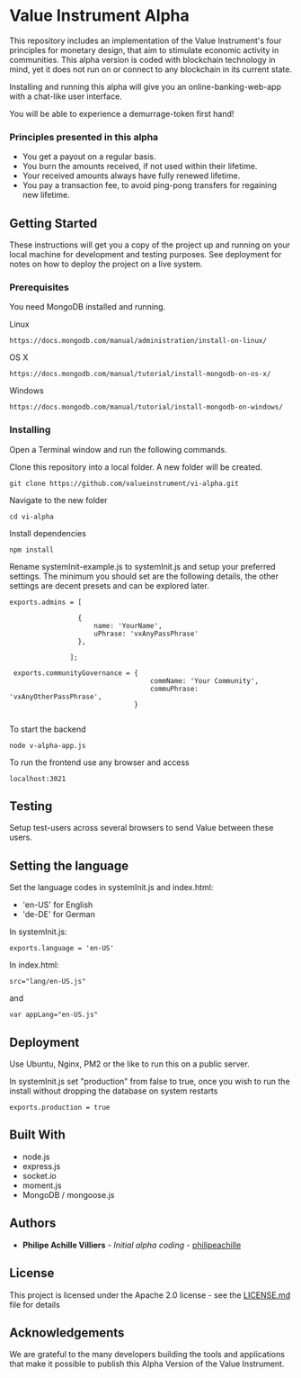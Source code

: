 # Value Instrument Alpha

This repository includes an implementation of the Value Instrument's four principles for monetary design, that aim to stimulate economic activity in communities. This alpha version is coded with blockchain technology in mind, yet it does not run on or connect to any blockchain in its current state.

Installing and running this alpha will give you an online-banking-web-app with a chat-like user interface.

You will be able to experience a demurrage-token first hand!

### Principles presented in this alpha

* You get a payout on a regular basis.
* You burn the amounts received, if not used within their lifetime.
* Your received amounts always have fully renewed lifetime.
* You pay a transaction fee, to avoid ping-pong transfers for regaining new lifetime.

## Getting Started

These instructions will get you a copy of the project up and running on your local machine for development and testing purposes. See deployment for notes on how to deploy the project on a live system.


### Prerequisites

You need MongoDB installed and running.

Linux
```
https://docs.mongodb.com/manual/administration/install-on-linux/
```

OS X
```
https://docs.mongodb.com/manual/tutorial/install-mongodb-on-os-x/
```

Windows
```
https://docs.mongodb.com/manual/tutorial/install-mongodb-on-windows/
```

### Installing

Open a Terminal window and run the following commands.

Clone this repository into a local folder. A new folder will be created.

```
git clone https://github.com/valueinstrument/vi-alpha.git
```

Navigate to the new folder

```
cd vi-alpha
```

Install dependencies

```
npm install
```

Rename systemInit-example.js to systemInit.js and setup your preferred settings. The minimum you should set are the following details, the other settings are decent presets and can be explored later.

```
exports.admins = [

                 {
                     name: 'YourName',  
                     uPhrase: 'vxAnyPassPhrase'
                 },

               ];

 exports.communityGovernance = {
                                   commName: 'Your Community',
                                   commuPhrase: 'vxAnyOtherPassPhrase',  
                               }


```


To start the backend

```
node v-alpha-app.js
```


To run the frontend use any browser and access

```
localhost:3021
```


## Testing

Setup test-users across several browsers to send Value between these users.


## Setting the language

Set the language codes in systemInit.js and index.html:

- 'en-US' for English
- 'de-DE' for German

In systemInit.js:

```
exports.language = 'en-US'

```

In index.html:

```
src="lang/en-US.js"
```

and

```
var appLang="en-US.js"

```

## Deployment

Use Ubuntu, Nginx, PM2 or the like to run this on a public server.

In systemInit.js set "production" from false to true, once you wish to run the install without dropping the database on system restarts

```
exports.production = true

```

## Built With

* node.js
* express.js
* socket.io
* moment.js
* MongoDB / mongoose.js


## Authors

* **Philipe Achille Villiers** - *Initial alpha coding* - [philipeachille](https://github.com/philipeachille)


## License

This project is licensed under the Apache 2.0 license - see the [LICENSE.md](LICENSE.md) file for details

## Acknowledgements

We are grateful to the many developers building the tools and applications that make it possible to publish this Alpha Version of the Value Instrument.
